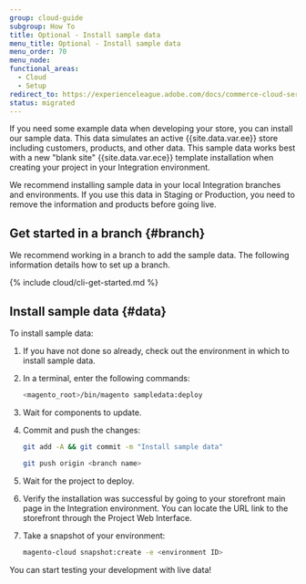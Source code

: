 ```yaml
---
group: cloud-guide
subgroup: How To
title: Optional - Install sample data
menu_title: Optional - Install sample data
menu_order: 70
menu_node:
functional_areas:
  - Cloud
  - Setup
redirect_to: https://experienceleague.adobe.com/docs/commerce-cloud-service/user-guide/develop/test/sample-data.html
status: migrated
---
```


If you need some example data when developing your store, you can install our sample data. This data simulates an active {{site.data.var.ee}} store including customers, products, and other data. This sample data works best with a new "blank site" {{site.data.var.ece}} template installation when creating your project in your Integration environment.

We recommend installing sample data in your local Integration branches and environments. If you use this data in Staging or Production, you need to remove the information and products before going live.

## Get started in a branch {#branch}

We recommend working in a branch to add the sample data. The following information details how to set up a branch.

{% include cloud/cli-get-started.md %}

## Install sample data {#data}

To install sample data:

1. If you have not done so already, check out the environment in which to install sample data.
1. In a terminal, enter the following commands:

   ```bash
   <magento_root>/bin/magento sampledata:deploy
   ```

1. Wait for components to update.
1. Commit and push the changes:

   ```bash
   git add -A && git commit -m "Install sample data"
   ```

   ```bash
   git push origin <branch name>
   ```

1. Wait for the project to deploy.
1. Verify the installation was successful by going to your storefront main page in the Integration environment. You can locate the URL link to the storefront through the Project Web Interface.
1. Take a snapshot of your environment:

   ```bash
   magento-cloud snapshot:create -e <environment ID>
   ```

You can start testing your development with live data!
